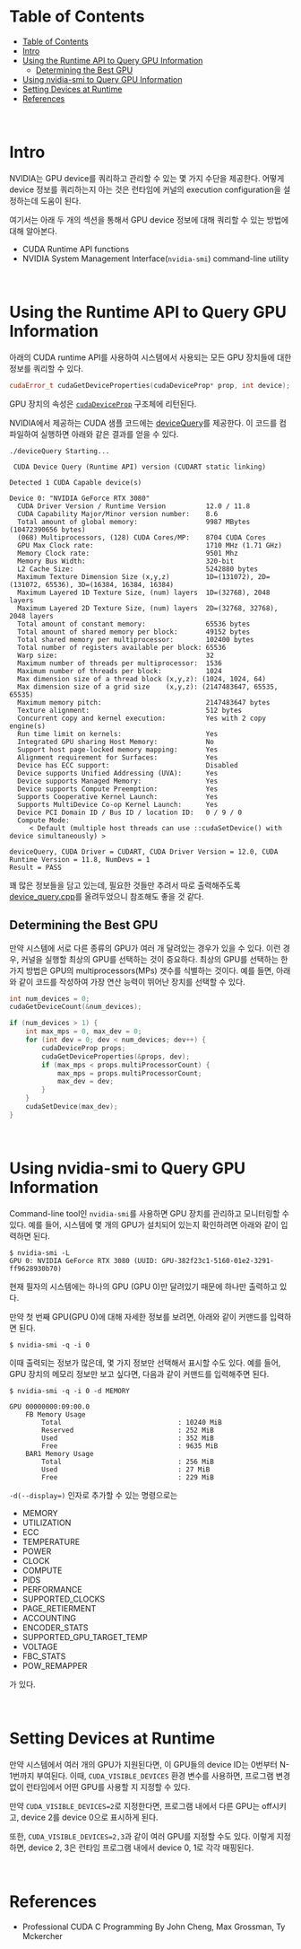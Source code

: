 # Table of Contents

- [Table of Contents](#table-of-contents)
- [Intro](#intro)
- [Using the Runtime API to Query GPU Information](#using-the-runtime-api-to-query-gpu-information)
  - [Determining the Best GPU](#determining-the-best-gpu)
- [Using nvidia-smi to Query GPU Information](#using-nvidia-smi-to-query-gpu-information)
- [Setting Devices at Runtime](#setting-devices-at-runtime)
- [References](#references)

<br>

# Intro

NVIDIA는 GPU device를 쿼리하고 관리할 수 있는 몇 가지 수단을 제공한다. 어떻게 device 정보를 쿼리하는지 아는 것은 런타임에 커널의 execution configuration을 설정하는데 도움이 된다.

여기서는 아래 두 개의 섹션을 통해서 GPU device 정보에 대해 쿼리할 수 있는 방법에 대해 알아본다.

- CUDA Runtime API functions
- NVIDIA System Management Interface(`nvidia-smi`) command-line utility

<br>

# Using the Runtime API to Query GPU Information

아래의 CUDA runtime API를 사용하여 시스템에서 사용되는 모든 GPU 장치들에 대한 정보를 쿼리할 수 있다.

```c++
cudaError_t cudaGetDeviceProperties(cudaDeviceProp* prop, int device);
```

GPU 장치의 속성은 [`cudaDeviceProp`](https://docs.nvidia.com/cuda/cuda-runtime-api/structcudaDeviceProp.html#structcudaDeviceProp) 구조체에 리턴된다.

NVIDIA에서 제공하는 CUDA 샘플 코드에는 [deviceQuery](https://github.com/NVIDIA/cuda-samples/tree/master/Samples/1_Utilities/deviceQuery)를 제공한다. 이 코드를 컴파일하여 실행하면 아래와 같은 결과를 얻을 수 있다.
```
./deviceQuery Starting...

 CUDA Device Query (Runtime API) version (CUDART static linking)

Detected 1 CUDA Capable device(s)

Device 0: "NVIDIA GeForce RTX 3080"
  CUDA Driver Version / Runtime Version          12.0 / 11.8
  CUDA Capability Major/Minor version number:    8.6
  Total amount of global memory:                 9987 MBytes (10472390656 bytes)
  (068) Multiprocessors, (128) CUDA Cores/MP:    8704 CUDA Cores
  GPU Max Clock rate:                            1710 MHz (1.71 GHz)
  Memory Clock rate:                             9501 Mhz
  Memory Bus Width:                              320-bit
  L2 Cache Size:                                 5242880 bytes
  Maximum Texture Dimension Size (x,y,z)         1D=(131072), 2D=(131072, 65536), 3D=(16384, 16384, 16384)
  Maximum Layered 1D Texture Size, (num) layers  1D=(32768), 2048 layers
  Maximum Layered 2D Texture Size, (num) layers  2D=(32768, 32768), 2048 layers
  Total amount of constant memory:               65536 bytes
  Total amount of shared memory per block:       49152 bytes
  Total shared memory per multiprocessor:        102400 bytes
  Total number of registers available per block: 65536
  Warp size:                                     32
  Maximum number of threads per multiprocessor:  1536
  Maximum number of threads per block:           1024
  Max dimension size of a thread block (x,y,z): (1024, 1024, 64)
  Max dimension size of a grid size    (x,y,z): (2147483647, 65535, 65535)
  Maximum memory pitch:                          2147483647 bytes
  Texture alignment:                             512 bytes
  Concurrent copy and kernel execution:          Yes with 2 copy engine(s)
  Run time limit on kernels:                     Yes
  Integrated GPU sharing Host Memory:            No
  Support host page-locked memory mapping:       Yes
  Alignment requirement for Surfaces:            Yes
  Device has ECC support:                        Disabled
  Device supports Unified Addressing (UVA):      Yes
  Device supports Managed Memory:                Yes
  Device supports Compute Preemption:            Yes
  Supports Cooperative Kernel Launch:            Yes
  Supports MultiDevice Co-op Kernel Launch:      Yes
  Device PCI Domain ID / Bus ID / location ID:   0 / 9 / 0
  Compute Mode:
     < Default (multiple host threads can use ::cudaSetDevice() with device simultaneously) >

deviceQuery, CUDA Driver = CUDART, CUDA Driver Version = 12.0, CUDA Runtime Version = 11.8, NumDevs = 1
Result = PASS
```

꽤 많은 정보들을 담고 있는데, 필요한 것들만 추려서 따로 출력해주도록 [device_query.cpp](/cuda/code/device_query/device_query.cpp)를 올려두었으니 참조해도 좋을 것 같다.

## Determining the Best GPU

만약 시스템에 서로 다른 종류의 GPU가 여러 개 달려있는 경우가 있을 수 있다. 이런 경우, 커널을 실행할 최상의 GPU를 선택하는 것이 중요하다. 최상의 GPU를 선택하는 한 가지 방법은 GPU의 multiprocessors(MPs) 갯수를 식별하는 것이다. 예를 들면, 아래와 같이 코드를 작성하여 가장 연산 능력이 뛰어난 장치를 선택할 수 있다.

```c++
int num_devices = 0;
cudaGetDeviceCount(&num_devices);

if (num_devices > 1) {
    int max_mps = 0, max_dev = 0;
    for (int dev = 0; dev < num_devices; dev++) {
        cudaDeviceProp props;
        cudaGetDeviceProperties(&props, dev);
        if (max_mps < props.multiProcessorCount) {
            max_mps = props.multiProcessorCount;
            max_dev = dev;
        }
    }
    cudaSetDevice(max_dev);
}
```

<br>

# Using nvidia-smi to Query GPU Information

Command-line tool인 `nvidia-smi`를 사용하면 GPU 장치를 관리하고 모니터링할 수 있다. 예를 들어, 시스템에 몇 개의 GPU가 설치되어 있는지 확인하려면 아래와 같이 입력하면 된다.
```
$ nvidia-smi -L
GPU 0: NVIDIA GeForce RTX 3080 (UUID: GPU-382f23c1-5160-01e2-3291-ff9628930b70)
```

현재 필자의 시스템에는 하나의 GPU (GPU 0)만 달려있기 때문에 하나만 출력하고 있다.

만약 첫 번째 GPU(GPU 0)에 대해 자세한 정보를 보려면, 아래와 같이 커맨드를 입력하면 된다.
```
$ nvidia-smi -q -i 0
```

이때 출력되는 정보가 많은데, 몇 가지 정보만 선택해서 표시할 수도 있다. 예를 들어, GPU 장치의 메모리 정보만 보고 싶다면, 다음과 같이 커맨드를 입력해주면 된다.
```
$ nvidia-smi -q -i 0 -d MEMORY

GPU 00000000:09:00.0
    FB Memory Usage
        Total                             : 10240 MiB
        Reserved                          : 252 MiB
        Used                              : 352 MiB
        Free                              : 9635 MiB
    BAR1 Memory Usage
        Total                             : 256 MiB
        Used                              : 27 MiB
        Free                              : 229 MiB
```

`-d(--display=)` 인자로 추가할 수 있는 명령으로는 

- MEMORY
- UTILIZATION
- ECC
- TEMPERATURE
- POWER
- CLOCK
- COMPUTE
- PIDS
- PERFORMANCE
- SUPPORTED_CLOCKS
- PAGE_RETIERMENT
- ACCOUNTING
- ENCODER_STATS
- SUPPORTED_GPU_TARGET_TEMP
- VOLTAGE
- FBC_STATS
- POW_REMAPPER

가 있다.

<br>

# Setting Devices at Runtime

만약 시스템에서 여러 개의 GPU가 지원된다면, 이 GPU들의 device ID는 0번부터 N-1번까지 부여된다. 이때, `CUDA_VISIBLE_DEVICES` 환경 변수를 사용하면, 프로그램 변경없이 런타임에서 어떤 GPU를 사용할 지 지정할 수 있다.

만약 `CUDA_VISIBLE_DEVICES=2`로 지정한다면, 프로그램 내에서 다른 GPU는 off시키고, device 2를 device 0으로 표시하게 된다.

또한, `CUDA_VISIBLE_DEVICES=2,3`과 같이 여러 GPU를 지정할 수도 있다. 이렇게 지정하면, device 2, 3은 런타임 프로그램 내에서 device 0, 1로 각각 매핑된다.


<br>

# References

- Professional CUDA C Programming By John Cheng, Max Grossman, Ty Mckercher